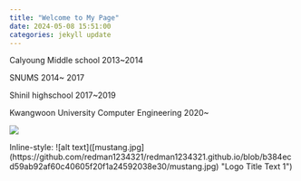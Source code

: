 ```yaml
---
title: "Welcome to My Page"
date: 2024-05-08 15:51:00
categories: jekyll update
---
```

Calyoung Middle school 2013~2014


SNUMS 2014~ 2017


Shinil highschool 2017~2019


Kwangwoon University Computer Engineering 2020~

<dl>
  <img src="https://encrypted-tbn0.gstatic.com/images?q=tbn:ANd9GcRbYTRw4AJa6nzdL6SqPtIlIRHihsxr7zQTRRuKXXETDg&s">
</dl>
Inline-style:
![alt text]([mustang.jpg](https://github.com/redman1234321/redman1234321.github.io/blob/b384ecd59ab92af60c40605f20f1a24592038e30/mustang.jpg) "Logo Title Text 1")

